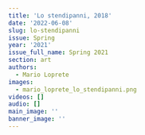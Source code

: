```yaml
---
title: 'Lo stendipanni, 2018'
date: '2022-06-08'
slug: lo-stendipanni
issue: Spring
year: '2021'
issue_full_name: Spring 2021
section: art
authors:
  - Mario Loprete
images:
  - mario_loprete_lo_stendipanni.png
videos: []
audio: []
main_image: ''
banner_image: ''
---
```


